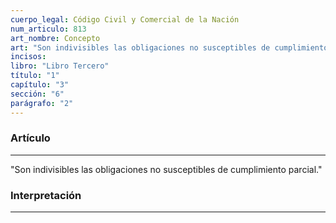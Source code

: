```yaml
---
cuerpo_legal: Código Civil y Comercial de la Nación
num_articulo: 813
art_nombre: Concepto
art: "Son indivisibles las obligaciones no susceptibles de cumplimiento parcial."
incisos: 
libro: "Libro Tercero"
título: "1"
capítulo: "3"
sección: "6"
parágrafo: "2"
---
```

### Artículo
---
"Son indivisibles las obligaciones no susceptibles de cumplimiento parcial."


### Interpretación
---

